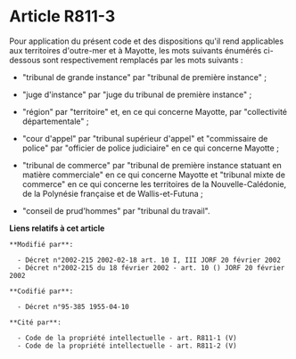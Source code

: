 # Article R811-3

Pour application du présent code et des dispositions qu'il rend applicables aux territoires d'outre-mer et à Mayotte, les
mots suivants énumérés ci-dessous sont respectivement remplacés par les mots suivants :

- "tribunal de grande instance" par "tribunal de première instance" ;

- "juge d'instance" par "juge du tribunal de première instance" ;

- "région" par "territoire" et, en ce qui concerne Mayotte, par "collectivité départementale" ;

- "cour d'appel" par "tribunal supérieur d'appel" et "commissaire de police" par "officier de police judiciaire" en ce qui
concerne Mayotte ;

- "tribunal de commerce" par "tribunal de première instance statuant en matière commerciale" en ce qui concerne Mayotte et
"tribunal mixte de commerce" en ce qui concerne les territoires de la Nouvelle-Calédonie, de la Polynésie française et de
Wallis-et-Futuna ;

- "conseil de prud'hommes" par "tribunal du travail".

**Liens relatifs à cet article**

	**Modifié par**:

	  - Décret n°2002-215 2002-02-18 art. 10 I, III JORF 20 février 2002
	  - Décret n°2002-215 du 18 février 2002 - art. 10 () JORF 20 février 2002

	**Codifié par**:

	  - Décret n°95-385 1955-04-10

	**Cité par**:

	  - Code de la propriété intellectuelle - art. R811-1 (V)
	  - Code de la propriété intellectuelle - art. R811-2 (V)
